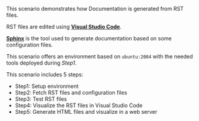This scenario demonstrates how Documentation is generated from RST files.

RST files are edited using [**Visual Studio Code**](https://code.visualstudio.com/).

[**Sphinx**](https://www.sphinx-doc.org/en/master/) is the tool used to
generate documentation based on some configuration files.

This scenario offers an environment based on `ubuntu:2004` with the needed 
tools deployed during *Step1*.

This scenario includes 5 steps:

- Step1: Setup environment
- Step2: Fetch RST files and configuration files
- Step3: Test RST files
- Step4: Visualize the RST files in Visual Studio Code
- Step5: Generate HTML files and visualize in a web server
